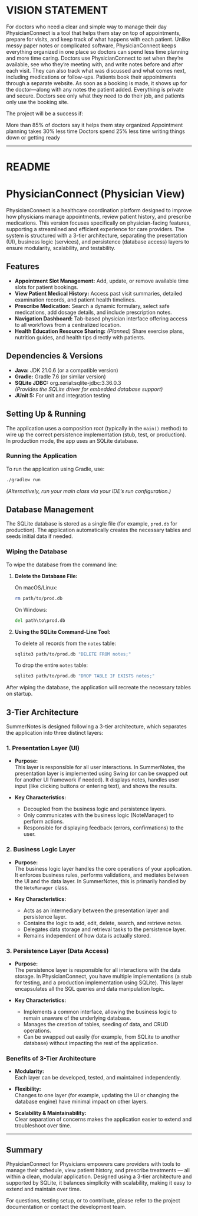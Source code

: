 # VISION STATEMENT

For doctors who need a clear and simple way to manage their day
PhysicianConnect is a tool that helps them stay on top of appointments, prepare for visits, and keep track of what happens with each patient.
Unlike messy paper notes or complicated software,
PhysicianConnect keeps everything organized in one place so doctors can spend less time planning and more time caring.
Doctors use PhysicianConnect to set when they’re available, see who they’re meeting with, and write notes before and after each visit. They can also track what was discussed and what comes next, including medications or follow-ups.
Patients book their appointments through a separate website. As soon as a booking is made, it shows up for the doctor—along with any notes the patient added.
Everything is private and secure. Doctors see only what they need to do their job, and patients only use the booking site.

The project will be a success if:

More than 85% of doctors say it helps them stay organized
Appointment planning takes 30% less time
Doctors spend 25% less time writing things down or getting ready


---
# README
# PhysicianConnect (Physician View)

PhysicianConnect is a healthcare coordination platform designed to improve how physicians manage appointments, review patient history, and prescribe medications. This version focuses specifically on physician-facing features, supporting a streamlined and efficient experience for care providers. The system is structured with a 3-tier architecture, separating the presentation (UI), business logic (services), and persistence (database access) layers to ensure modularity, scalability, and testability.

## Features

- **Appointment Slot Management:** Add, update, or remove available time slots for patient bookings.
- **View Patient Medical History:** Access past visit summaries, detailed examination records, and patient health timelines.
- **Prescribe Medication:** Search a dynamic formulary, select safe medications, add dosage details, and include prescription notes.
- **Navigation Dashboard:** Tab-based physician interface offering access to all workflows from a centralized location.
- **Health Education Resource Sharing:** *(Planned)* Share exercise plans, nutrition guides, and health tips directly with patients.

## Dependencies & Versions

- **Java:** JDK 21.0.6 (or a compatible version)
- **Gradle:** Gradle 7.6 (or similar version)
- **SQLite JDBC:** org.xerial:sqlite-jdbc:3.36.0.3  
  *(Provides the SQLite driver for embedded database support)*
- **JUnit 5:** For unit and integration testing

## Setting Up & Running

The application uses a composition root (typically in the `main()` method) to wire up the correct persistence implementation (stub, test, or production). In production mode, the app uses an SQLite database.

### Running the Application

To run the application using Gradle, use:

```bash
./gradlew run
```

*(Alternatively, run your main class via your IDE’s run configuration.)*

## Database Management

The SQLite database is stored as a single file (for example, `prod.db` for production). The application automatically creates the necessary tables and seeds initial data if needed.

### Wiping the Database

To wipe the database from the command line:

1. **Delete the Database File:**

   On macOS/Linux:
   ```bash
   rm path/to/prod.db
   ```

   On Windows:
   ```cmd
   del path\to\prod.db
   ```

2. **Using the SQLite Command-Line Tool:**

   To delete all records from the `notes` table:
   ```bash
   sqlite3 path/to/prod.db "DELETE FROM notes;"
   ```

   To drop the entire `notes` table:
   ```bash
   sqlite3 path/to/prod.db "DROP TABLE IF EXISTS notes;"
   ```

After wiping the database, the application will recreate the necessary tables on startup.

## 3-Tier Architecture

SummerNotes is designed following a 3-tier architecture, which separates the application into three distinct layers:

### 1. Presentation Layer (UI)

- **Purpose:**  
  This layer is responsible for all user interactions. In SummerNotes, the presentation layer is implemented using Swing (or can be swapped out for another UI framework if needed). It displays notes, handles user input (like clicking buttons or entering text), and shows the results.

- **Key Characteristics:**  
  - Decoupled from the business logic and persistence layers.
  - Only communicates with the business logic (NoteManager) to perform actions.
  - Responsible for displaying feedback (errors, confirmations) to the user.

### 2. Business Logic Layer

- **Purpose:**  
  The business logic layer handles the core operations of your application. It enforces business rules, performs validations, and mediates between the UI and the data layer. In SummerNotes, this is primarily handled by the `NoteManager` class.

- **Key Characteristics:**  
  - Acts as an intermediary between the presentation layer and persistence layer.
  - Contains the logic to add, edit, delete, search, and retrieve notes.
  - Delegates data storage and retrieval tasks to the persistence layer.
  - Remains independent of how data is actually stored.

### 3. Persistence Layer (Data Access)

- **Purpose:**  
  The persistence layer is responsible for all interactions with the data storage. In PhysicianConnect, you have multiple implementations (a stub for testing, and a production implementation using SQLite). This layer encapsulates all the SQL queries and data manipulation logic.

- **Key Characteristics:**  
  - Implements a common interface, allowing the business logic to remain unaware of the underlying database.
  - Manages the creation of tables, seeding of data, and CRUD operations.
  - Can be swapped out easily (for example, from SQLite to another database) without impacting the rest of the application.

### Benefits of 3-Tier Architecture

- **Modularity:**  
  Each layer can be developed, tested, and maintained independently.

- **Flexibility:**  
  Changes to one layer (for example, updating the UI or changing the database engine) have minimal impact on other layers.

- **Scalability & Maintainability:**  
  Clear separation of concerns makes the application easier to extend and troubleshoot over time.

---

## Summary

PhysicianConnect for Physicians empowers care providers with tools to manage their schedule, view patient history, and prescribe treatments — all within a clean, modular application. Designed using a 3-tier architecture and supported by SQLite, it balances simplicity with scalability, making it easy to extend and maintain over time.

For questions, testing setup, or to contribute, please refer to the project documentation or contact the development team.
